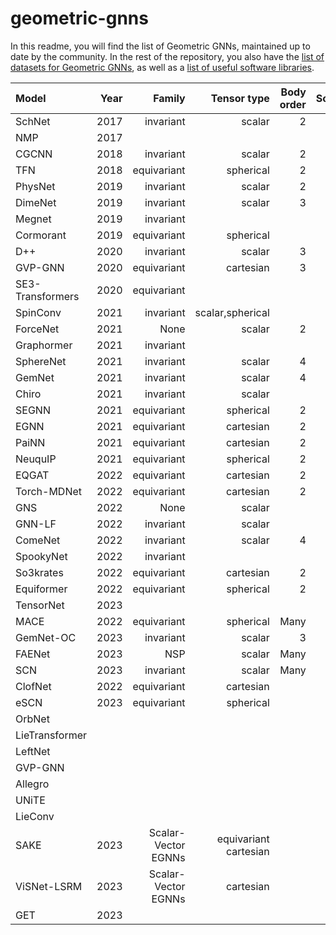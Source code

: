 # geometric-gnns
In this readme, you will find the list of Geometric GNNs, maintained up to date by the community. 
In the rest of the repository, you also have the [list of datasets for Geometric GNNs](https://github.com/AlexDuvalinho/geometric-gnns/blob/main/coding-libraries.md), as well as a [list of useful software libraries](https://github.com/AlexDuvalinho/geometric-gnns/blob/main/software.md). 

| Model | Year | Family | Tensor type | Body order | Source |
| :---  | ---: | ---:   | ---:         | ---: | ---: |
|SchNet| 2017| invariant	| scalar	| 2 | 
| NMP|	2017||			|| |
|CGCNN|	2018|	invariant|	scalar|	2| |
|TFN|	2018|	equivariant|	spherical|	2| |
|PhysNet|	2019|	invariant|	scalar|	2| |
|DimeNet|	2019|	invariant|	scalar|	3| |
|Megnet|	2019|	invariant||		| |
|Cormorant|	2019|	equivariant|	spherical|	| |
|D++|	2020|	invariant|	scalar|	3| |
|GVP-GNN|	2020|	equivariant|	cartesian|	3| |
|SE3-Transformers|	2020|	equivariant||		| |
|SpinConv|	2021|	invariant|	scalar,spherical|| |
|ForceNet|	2021|	None|	scalar|	2| |
|Graphormer|	2021|	invariant||		| |
|SphereNet|	2021|	invariant|	scalar|	4| |
|GemNet|	2021|	invariant|	scalar|	4| |
|Chiro|	2021|	invariant|	scalar|	| |
|SEGNN|	2021|	equivariant|	spherical|	2| |
|EGNN|	2021|	equivariant|	cartesian|	2| |
|PaiNN|	2021|	equivariant|	cartesian|	2| |
|NeuquIP|	2021|	equivariant|	spherical|	2| |
|EQGAT|	2022|	equivariant|	cartesian|	2| |
|Torch-MDNet|	2022|	equivariant|	cartesian|	2| |
|GNS|	2022|	None|	scalar|	| |
|GNN-LF|	2022|	invariant|	scalar|| |
|ComeNet|	2022|	invariant|	scalar|4| |
|SpookyNet|	2022|	invariant||		| |
|So3krates|	2022|	equivariant|	cartesian|	2| |
|Equiformer|	2022|	equivariant|	spherical|	2| |
|TensorNet|	2023||			|| |
|MACE|	2022|	equivariant|	spherical|Many| |
|GemNet-OC|	2023|	invariant|	scalar|	3| |
|FAENet|	2023|	NSP | scalar |	Many|| |
|SCN|	2023|	invariant|	scalar	|Many| |
|ClofNet|	2022|	equivariant|	cartesian|	| |
|eSCN|	2023|	equivariant|	spherical|	| |
|OrbNet|||				|| |
|LieTransformer|||				|| |
|LeftNet|	||			|| |
|GVP-GNN|				|| |
|Allegro|||				|| |
|UNiTE| ||				|| |
|LieConv|||				|| |
|SAKE|	2023|	Scalar-Vector EGNNs| equivariant	cartesian|	| |
|ViSNet-LSRM|	2023|	Scalar-Vector EGNNs|	cartesian|	| |
|GET|	2023	||		|| |
